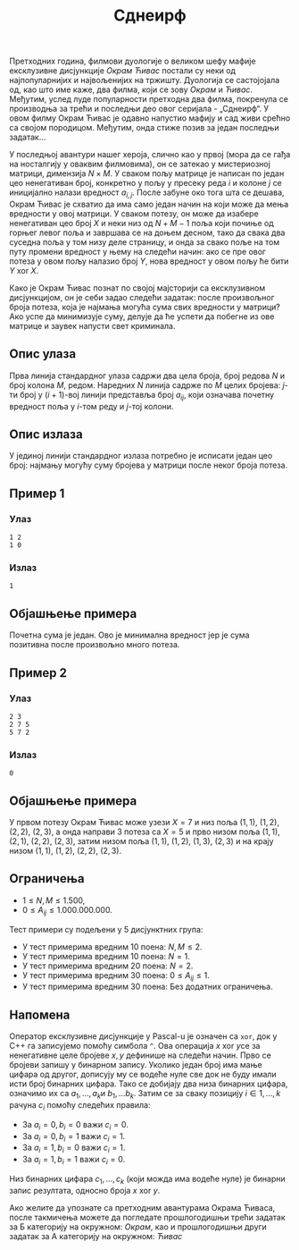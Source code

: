 ﻿---
title: Сднеирф
timelimit: 1.0 # у секундама
memlimit: 64   # y MB
owner: takprog # власник је онај ко ради на задатку
origin: # опционо (ако се зна одакле је задатак преузет, пожељно је навести извор)
tags: [] # сваки задатак може бити означен према унапред договореној листи ознака
status: KOMPLETAN # један од: "IZRADA", "PREGLED" или "KOMPLETAN".
status-date: 2024-08-15 # датум у формату YYYY-MM-DD од када је задатак у наведеном статусу
crafted-dir: testcases
solutions:
  - name: ex0
    lang: [cpp]
    desc: ""
    tags: []
---

Претходних година, филмови дуологије о великом шефу мафије ексклузивне дисјункције *Окрам Ћивас* постали су неки од најпопуларнијих и највољенијих на тржишту. Дуологија се састојојала од, као што име каже, два филма, који се зову *Окрам* и *Ћивас*. Међутим, услед луде популарности претходна два филма, покренула се производња за трећи и последњи део овог серијала - „Сднеирф“. У овом филму Окрам Ћивас је одавно напустио мафију и сад живи срећно са својом породицом. Међутим, онда стиже позив за један последњи задатак...
 
У последњој авантури нашег хероја, слично као у првој (мора да се гађа на носталгију у оваквим филмовима), он се затекао у мистериозној матрици, димензија $N\times M$. У сваком пољу матрице је написан по један цео ненегативан број, конкретно у пољу у пресеку реда $i$ и колоне $j$ се иницијално налази вредност $a_{i,j}$. После забуне око тога шта се дешава, Окрам Ћивас је схватио да има само један начин на који може да мења вредности у овој матрици. У сваком потезу, он може да изабере ненегативан цео број $X$ и неки низ од $N+M-1$ поља који почиње од горњег левог поља и завршава се на доњем десном, тако да свака два суседна поља у том низу деле страницу, и онда за свако поље на том путу промени вредност у њему на следећи начин: ако се пре овог потеза у овом пољу налазио број $Y$, нова вредност у овом пољу ће бити $Y\text{ xor }X$.

Како је Окрам Ћивас познат по својој мајсторији са ексклузивном дисјункцијом, он је себи задао следећи задатак: после произвољног броја потеза, која је најмања могућа сума свих вредности у матрици? Ако успе да минимизује суму, делује да ће успети да побегне из ове матрице и заувек напусти свет криминала.

## Опис улаза
Прва линија стандардног улаза садржи два цела броја, број редова $N$ и број колона $M$, редом. Наредних $N$ линија садрже по $M$ целих бројева: $j$-ти број у $(i+1)$-вој линији представља број $a_{ij}$, који означава почетну вредност поља у $i$-том реду и $j$-тој колони.

## Опис излаза
У јединој линији стандардног излаза потребно је исписати један цео број: најмању могућу суму бројева у матрици после неког броја потеза.

## Пример 1

### Улаз

```
1 2
1 0
```

### Излаз

```
1
```
## Објашњење примера
Почетна сума је један. Ово је минимална вредност јер је сума позитивна после произвољно много потеза.

## Пример 2

### Улаз

```
2 3
2 7 5
5 7 2
```

### Излаз

```
0
```
## Објашњење примера
У првом потезу Окрам Ћивас може узези $X=7$ и низ поља $(1,1),$ $(1,2),$ $(2,2),$ $(2,3)$, а онда направи $3$ потеза са $X=5$ и прво низом поља $(1,1),$ $(2,1),$ $(2,2),$ $(2,3)$, затим низом поља $(1,1),$ $(1,2),$ $(1,3),$ $(2,3)$ и на крају низом $(1,1),$ $(1,2),$ $(2,2),$ $(2,3)$.
## Ограничења
-   $1 \leq N,M \leq 1.500$,
-   $0\leq A_{ij}\leq 1.000.000.000$.

Тест примери су подељени у 5 дисјунктних група:

-   У тест примерима вредним $10$ поена: $N,M\leq2$.
-   У тест примерима вредним $10$ поена: $N=1$.
-   У тест примерима вредним $20$ поена: $N=2$.
-   У тест примерима вредним $30$ поена: $0\leq A_{ij}\leq 1$.
-   У тест примерима вредним $30$ поена: Без додатних ограничења.

## Напомена

Оператор ексклузивне дисјункције у Pascal-u је означен са  `xor`, док у C++ га записујемо помоћу симбола  `^`. Ова операција $x\ \text{xor} \ y​$ се за ненегативне целе бројеве $x,y​$ дефинише на следећи начин. Прво се бројеви запишу у бинарном запису. Уколико један број има мање цифара од другог, дописују му се водеће нуле све док не буду имали исти број бинарних цифара. Тако се добијају два низа бинарних цифара, означимо их са $a_1, \ldots, a_k​$ и $b_1, \ldots b_k​$. Затим се за сваку позицију $i \in {1, \ldots, k }​$ рачуна $c_i​$ помоћу следећих правила:

-   За $a_{i} = 0, b_{i} = 0$ важи $c_{i} = 0$.
-   За $a_{i} = 0, b_{i} = 1$ важи $c_{i} = 1$.
-   За $a_{i} = 1, b_{i} = 0$ важи $c_{i} = 1$.
-   За $a_{i} = 1, b_{i} = 1$ важи $c_{i} = 0$.

Низ бинарних цифара $c_1, \ldots, c_k$ (који можда има водеће нуле) је бинарни запис резултата, односно броја $x \ \text{xor} \ y$.

Ако желите да упознате са претходним авантурама Окрама Ћиваса, после такмичења можете да погледате прошлогодишњи трећи задатак за Б категорију на окружном: *Окрам*, као и прошлогодишњи други задатак за А категорију на окружном: *Ћивас*
